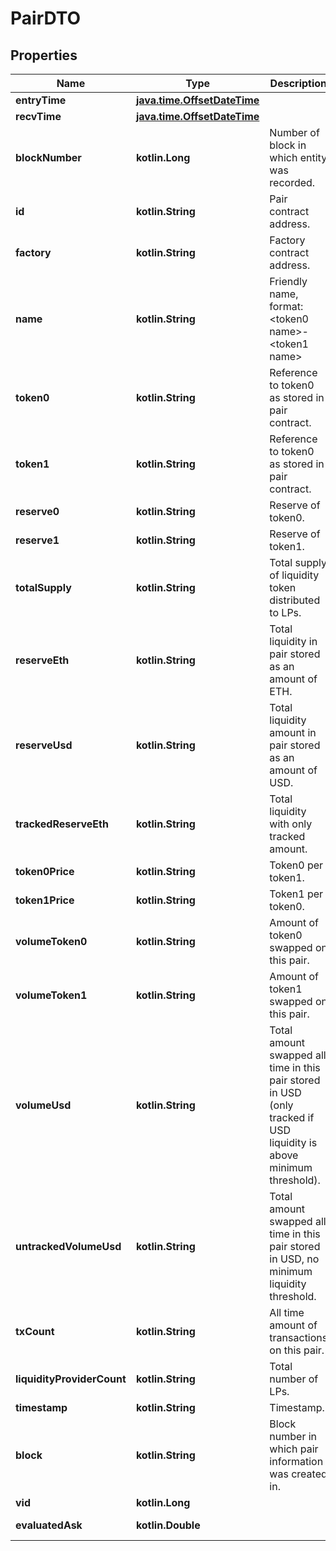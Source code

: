 
# PairDTO

## Properties
Name | Type | Description | Notes
------------ | ------------- | ------------- | -------------
**entryTime** | [**java.time.OffsetDateTime**](java.time.OffsetDateTime.md) |  |  [optional]
**recvTime** | [**java.time.OffsetDateTime**](java.time.OffsetDateTime.md) |  |  [optional]
**blockNumber** | **kotlin.Long** | Number of block in which entity was recorded. |  [optional]
**id** | **kotlin.String** | Pair contract address. |  [optional]
**factory** | **kotlin.String** | Factory contract address. |  [optional]
**name** | **kotlin.String** | Friendly name, format: &lt;token0 name&gt;-&lt;token1 name&gt; |  [optional]
**token0** | **kotlin.String** | Reference to token0 as stored in pair contract. |  [optional]
**token1** | **kotlin.String** | Reference to token0 as stored in pair contract. |  [optional]
**reserve0** | **kotlin.String** | Reserve of token0. |  [optional]
**reserve1** | **kotlin.String** | Reserve of token1. |  [optional]
**totalSupply** | **kotlin.String** | Total supply of liquidity token distributed to LPs. |  [optional]
**reserveEth** | **kotlin.String** | Total liquidity in pair stored as an amount of ETH. |  [optional]
**reserveUsd** | **kotlin.String** | Total liquidity amount in pair stored as an amount of USD. |  [optional]
**trackedReserveEth** | **kotlin.String** | Total liquidity with only tracked amount. |  [optional]
**token0Price** | **kotlin.String** | Token0 per token1. |  [optional]
**token1Price** | **kotlin.String** | Token1 per token0. |  [optional]
**volumeToken0** | **kotlin.String** | Amount of token0 swapped on this pair. |  [optional]
**volumeToken1** | **kotlin.String** | Amount of token1 swapped on this pair. |  [optional]
**volumeUsd** | **kotlin.String** | Total amount swapped all time in this pair stored in USD (only tracked if USD liquidity is above minimum threshold). |  [optional]
**untrackedVolumeUsd** | **kotlin.String** | Total amount swapped all time in this pair stored in USD, no minimum liquidity threshold. |  [optional]
**txCount** | **kotlin.String** | All time amount of transactions on this pair. |  [optional]
**liquidityProviderCount** | **kotlin.String** | Total number of LPs. |  [optional]
**timestamp** | **kotlin.String** | Timestamp. |  [optional]
**block** | **kotlin.String** | Block number in which pair information was created in. |  [optional]
**vid** | **kotlin.Long** |  |  [optional]
**evaluatedAsk** | **kotlin.Double** |  |  [optional] [readonly]



